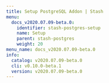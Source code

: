 ```yaml
---
title: Setup PostgreSQL Addon | Stash
menu:
  docs_v2020.07.09-beta.0:
    identifier: stash-postgres-setup
    name: Setup
    parent: stash-postgres
    weight: 20
menu_name: docs_v2020.07.09-beta.0
info:
  catalog: v2020.07.09-beta.0
  cli: v0.10.0-beta.1
  version: v2020.07.09-beta.0
---
```


